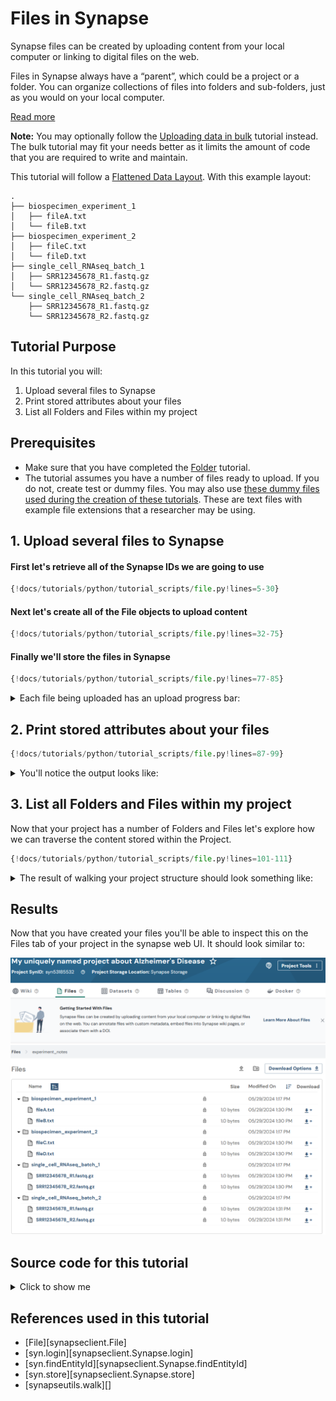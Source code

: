 # Files in Synapse
Synapse files can be created by uploading content from your local computer or linking to digital files on the web.

Files in Synapse always have a “parent”, which could be a project or a folder. You can organize collections of files into folders and sub-folders, just as you would on your local computer.

[Read more](../../explanations/domain_models_of_synapse.md#files)


**Note:** You may optionally follow the [Uploading data in bulk](./upload_data_in_bulk.md) 
tutorial instead. The bulk tutorial may fit your needs better as it limits the amount
of code that you are required to write and maintain.


This tutorial will follow a [Flattened Data Layout](../../explanations/structuring_your_project.md#flattened-data-layout-example). With this example layout:
```
.
├── biospecimen_experiment_1
│   ├── fileA.txt
│   └── fileB.txt
├── biospecimen_experiment_2
│   ├── fileC.txt
│   └── fileD.txt
├── single_cell_RNAseq_batch_1
│   ├── SRR12345678_R1.fastq.gz
│   └── SRR12345678_R2.fastq.gz
└── single_cell_RNAseq_batch_2
    ├── SRR12345678_R1.fastq.gz
    └── SRR12345678_R2.fastq.gz
```

## Tutorial Purpose
In this tutorial you will:

1. Upload several files to Synapse
1. Print stored attributes about your files
1. List all Folders and Files within my project


## Prerequisites
* Make sure that you have completed the [Folder](./folder.md) tutorial.
* The tutorial assumes you have a number of files ready to upload. If you do not, create test or dummy files. You may also use [these dummy files used during the creation of these tutorials](https://github.com/Sage-Bionetworks/synapsePythonClient/tree/develop/docs/tutorials/sample_files/my_ad_project). These are text files with example file extensions that a researcher may be using.


## 1. Upload several files to Synapse

#### First let's retrieve all of the Synapse IDs we are going to use
```python
{!docs/tutorials/python/tutorial_scripts/file.py!lines=5-30}
```

#### Next let's create all of the File objects to upload content

```python
{!docs/tutorials/python/tutorial_scripts/file.py!lines=32-75}
```

#### Finally we'll store the files in Synapse

```python
{!docs/tutorials/python/tutorial_scripts/file.py!lines=77-85}
```


<details class="example">
  <summary>Each file being uploaded has an upload progress bar:</summary>

```
##################################################
 Uploading file to Synapse storage
##################################################

Uploading [####################]100.00%   2.0bytes/2.0bytes (1.8bytes/s) SRR12345678_R1.fastq.gz Done...
```

</details>


## 2. Print stored attributes about your files

```python
{!docs/tutorials/python/tutorial_scripts/file.py!lines=87-99}
```

<details class="example">
  <summary>You'll notice the output looks like:</summary>
```
My file ID is: syn53205687
The parent ID of my file is: syn53205629
I created my file on: 2023-12-28T21:55:17.971Z
The ID of the user that created my file is: 3481671
My file was last modified on: 2023-12-28T21:55:17.971Z
```
</details>


## 3. List all Folders and Files within my project

Now that your project has a number of Folders and Files let's explore how we can traverse the content stored within the Project.

```python
{!docs/tutorials/python/tutorial_scripts/file.py!lines=101-111}
```


<details class="example">
  <summary>The result of walking your project structure should look something like:</summary>
```
Directory (syn60109540): My uniquely named project about Alzheimer's Disease/biospecimen_experiment_1
Directory (syn60109543): My uniquely named project about Alzheimer's Disease/biospecimen_experiment_2
Directory (syn60109534): My uniquely named project about Alzheimer's Disease/single_cell_RNAseq_batch_1
Directory (syn60109537): My uniquely named project about Alzheimer's Disease/single_cell_RNAseq_batch_2
File (syn60115444): My uniquely named project about Alzheimer's Disease/biospecimen_experiment_1/fileA.txt
File (syn60115457): My uniquely named project about Alzheimer's Disease/biospecimen_experiment_1/fileB.txt
File (syn60115472): My uniquely named project about Alzheimer's Disease/biospecimen_experiment_2/fileC.txt
File (syn60115485): My uniquely named project about Alzheimer's Disease/biospecimen_experiment_2/fileD.txt
File (syn60115498): My uniquely named project about Alzheimer's Disease/single_cell_RNAseq_batch_1/SRR12345678_R1.fastq.gz
File (syn60115513): My uniquely named project about Alzheimer's Disease/single_cell_RNAseq_batch_1/SRR12345678_R2.fastq.gz
File (syn60115526): My uniquely named project about Alzheimer's Disease/single_cell_RNAseq_batch_2/SRR12345678_R1.fastq.gz
File (syn60115539): My uniquely named project about Alzheimer's Disease/single_cell_RNAseq_batch_2/SRR12345678_R2.fastq.gz
```
</details>


## Results
Now that you have created your files you'll be able to inspect this on the Files tab of your project in the synapse web UI. It should look similar to:

![file](./tutorial_screenshots/file.png)


## Source code for this tutorial

<details class="quote">
  <summary>Click to show me</summary>

```python
{!docs/tutorials/python/tutorial_scripts/file.py!}
```
</details>

## References used in this tutorial

- [File][synapseclient.File]
- [syn.login][synapseclient.Synapse.login]
- [syn.findEntityId][synapseclient.Synapse.findEntityId]
- [syn.store][synapseclient.Synapse.store]
- [synapseutils.walk][]
